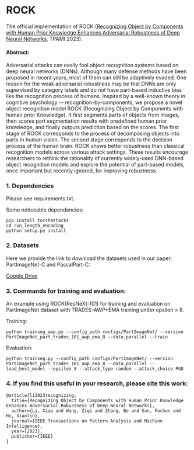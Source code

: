 # ROCK

The official implementation of ROCK ([Recognizing Object by Components with Human Prior Knowledge Enhances Adversarial Robustness of Deep Neural Networks](https://ieeexplore.ieee.org/abstract/document/10019576), TPAMI 2023).

#### Abstract:
Adversarial attacks can easily fool object recognition systems based on deep neural networks (DNNs). Although many defense methods have been proposed in recent years, most of them can still be adaptively evaded. One reason for the weak adversarial robustness may be that DNNs are only supervised by category labels and do not have part-based inductive bias like the recognition process of humans. Inspired by a well-known theory in cognitive psychology -- recognition-by-components, we propose a novel object recognition model ROCK (Recognizing Object by Components with human prior Knowledge). It first segments parts of objects from images, then scores part segmentation results with predefined human prior knowledge, and finally outputs prediction based on the scores. The first stage of ROCK corresponds to the process of decomposing objects into parts in human vision. The second stage corresponds to the decision process of the human brain. ROCK shows better robustness than classical recognition models across various attack settings. These results encourage researchers to rethink the rationality of currently widely-used DNN-based object recognition models and explore the potential of part-based models, once important but recently ignored, for improving robustness.

### 1. Dependencies

Please see requirements.txt.

Some noticeable dependencies:
```
pip install torchattacks
cd run_length_encoding
python setup.py install
```
### 2. Datasets
Here we provide the link to download the datasets used in our paper: PartImageNet-C and PascalPart-C:

[Google Drive](https://drive.google.com/drive/folders/1LUVx_ObmIcc-GgVZcyCoSe7U27YhO4z2?usp=sharing)

### 3. Commands for training and evaluation:
An example using ROCK(ResNeXt-101) for training and evaluation on PartImageNet dataset with TRADES-AWP+EMA training under epsilon = 8.

Training:
```
python trainseg_awp.py --config_path configs/PartImageNet/ --version PartImageNet_part_trades_101_awp_ema_8 --data_parallel --train
```

Evaluation:
```
python trainseg.py --config_path configs/PartImageNet/ --version PartImageNet_part_trades_101_awp_ema_8 --data_parallel --load_best_model --epsilon 8 --attack_type random --attack_choice PGD
```


### 4. If you find this useful in your research, please cite this work:

```
@article{li2023recognizing,
  title={Recognizing Object by Components with Human Prior Knowledge Enhances Adversarial Robustness of Deep Neural Networks},
  author={Li, Xiao and Wang, Ziqi and Zhang, Bo and Sun, Fuchun and Hu, Xiaolin},
  journal={IEEE Transactions on Pattern Analysis and Machine Intelligence},
  year={2023},
  publisher={IEEE}
}
```